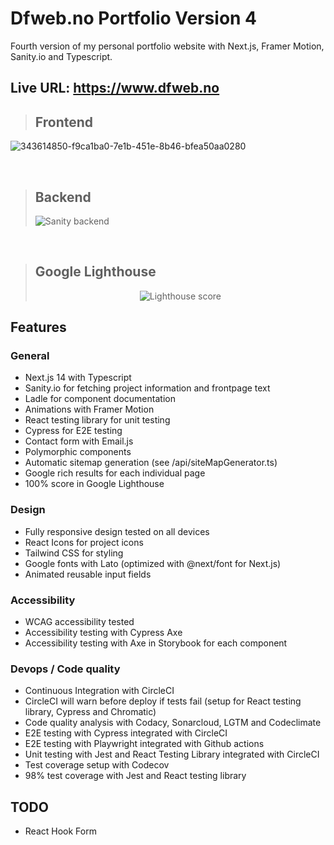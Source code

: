 # Dfweb.no Portfolio Version 4

Fourth version of my personal portfolio website with Next.js, Framer Motion, Sanity.io and Typescript.

## Live URL: <https://www.dfweb.no>

> ## Frontend

![343614850-f9ca1ba0-7e1b-451e-8b46-bfea50aa0280](https://github.com/w3bdesign/dfweb-v4/assets/45217974/38d123e1-6667-4d2e-a163-ab8710d637e2)

<br />

> ## Backend
>
> <img src="https://user-images.githubusercontent.com/45217974/163738342-3e8ecc1c-e0d0-4f1d-8fcf-cbbccc31a2d7.png" alt="Sanity backend" />

<br />

> ## Google Lighthouse
>
> <center><img src="https://user-images.githubusercontent.com/45217974/154784575-ec7c0df5-3724-4de0-b8ec-c0ee6ea42f6f.png" alt="Lighthouse score" /></center>

## Features

### General

- Next.js 14 with Typescript
- Sanity.io for fetching project information and frontpage text
- Ladle for component documentation
- Animations with Framer Motion
- React testing library for unit testing
- Cypress for E2E testing
- Contact form with Email.js
- Polymorphic components
- Automatic sitemap generation (see /api/siteMapGenerator.ts)
- Google rich results for each individual page
- 100% score in Google Lighthouse

### Design

- Fully responsive design tested on all devices
- React Icons for project icons
- Tailwind CSS for styling
- Google fonts with Lato (optimized with @next/font for Next.js)
- Animated reusable input fields

### Accessibility

- WCAG accessibility tested
- Accessibility testing with Cypress Axe
- Accessibility testing with Axe in Storybook for each component

### Devops / Code quality

- Continuous Integration with CircleCI
- CircleCI will warn before deploy if tests fail (setup for React testing library, Cypress and Chromatic)
- Code quality analysis with Codacy, Sonarcloud, LGTM and Codeclimate
- E2E testing with Cypress integrated with CircleCI
- E2E testing with Playwright integrated with Github actions
- Unit testing with Jest and React Testing Library integrated with CircleCI
- Test coverage setup with Codecov
- 98% test coverage with Jest and React testing library

## TODO

- React Hook Form
